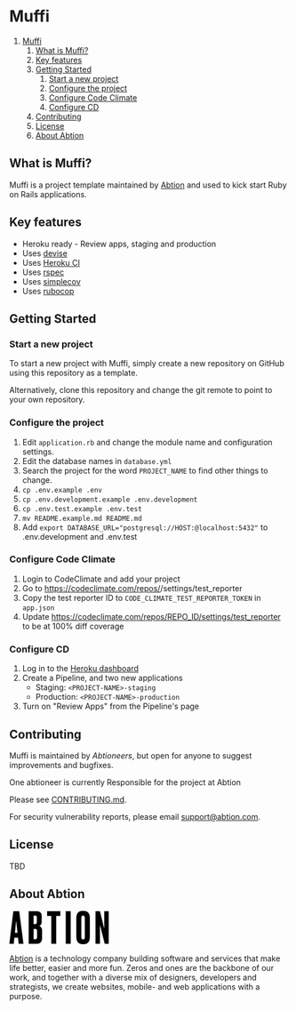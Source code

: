 # Muffi

1. [Muffi](#muffi)
   1. [What is Muffi?](#what-is-muffi)
   2. [Key features](#key-features)
   3. [Getting Started](#getting-started)
      1. [Start a new project](#start-a-new-project)
      2. [Configure the project](#configure-the-project)
      3. [Configure Code Climate](#configure-code-climate)
      4. [Configure CD](#configure-cd)
   4. [Contributing](#contributing)
   5. [License](#license)
   6. [About Abtion](#about-abtion)

## What is Muffi?

Muffi is a project template maintained by [Abtion](https://abtion.com/) and used
to kick start Ruby on Rails applications.

## Key features

* Heroku ready - Review apps, staging and production
* Uses [devise](https://github.com/plataformatec/devise)
* Uses [Heroku CI](https://heroku.com)
* Uses [rspec](https://github.com/rspec/rspec-rails)
* Uses [simplecov](https://github.com/colszowka/simplecov)
* Uses [rubocop](https://github.com/bbatsov/rubocop)

## Getting Started

### Start a new project

To start a new project with Muffi, simply create a new repository on GitHub
using this repository as a template.

Alternatively, clone this repository and change the git remote to point to
your own repository.

### Configure the project

1. Edit `application.rb` and change the module name and configuration settings.
2. Edit the database names in `database.yml`
3. Search the project for the word `PROJECT_NAME` to find other things to change.
4. `cp .env.example .env`
5. `cp .env.development.example .env.development`
6. `cp .env.test.example .env.test`
7. `mv README.example.md README.md`
8. Add `export DATABASE_URL="postgresql://HOST:@localhost:5432"` to .env.development and .env.test

### Configure Code Climate

1. Login to CodeClimate and add your project
2. Go to https://codeclimate.com/repos/<your-project>/settings/test_reporter
3. Copy the test reporter ID to `CODE_CLIMATE_TEST_REPORTER_TOKEN` in `app.json`
4. Update https://codeclimate.com/repos/REPO_ID/settings/test_reporter to be at 100% diff coverage

### Configure CD

1. Log in to the [Heroku dashboard](https://dashboard.heroku.com)
2. Create a Pipeline, and two new applications
    - Staging: `<PROJECT-NAME>-staging`
    - Production: `<PROJECT-NAME>-production`
3. Turn on "Review Apps" from the Pipeline's page

## Contributing

Muffi is maintained by _Abtioneers_, but open for anyone to suggest improvements and bugfixes.

One abtioneer is currently Responsible for the project at Abtion

Please see [CONTRIBUTING.md](https://github.com/abtion/muffi/blob/master/CONTRIBUTING.md).

For security vulnerability reports, please email support@abtion.com.

## License

TBD

## About Abtion

[![Abtion](abtion.png "Abtion")](https://abtion.com/)

[Abtion](https://abtion.com/) is a technology company building software and
services that make life better, easier and more fun. Zeros and ones are the
backbone of our work, and together with a diverse mix of designers, developers
and strategists, we create websites, mobile- and web applications with a purpose.
